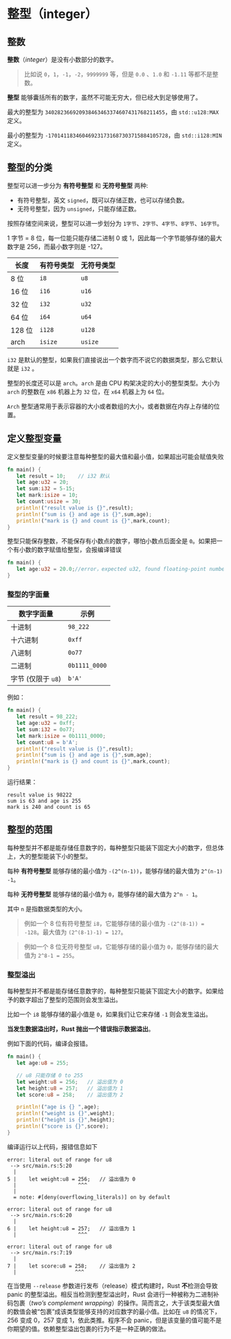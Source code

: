 # 整型（integer）

## 整数

**整数**（*integer*）是没有小数部分的数字。

> 比如说 `0`，`1`，`-1`，`-2`，`9999999` 等，但是 `0.0` 、`1.0` 和 `-1.11` 等都不是整数。

**整型** 能够囊括所有的数字，虽然不可能无穷大，但已经大到足够使用了。

最大的整型为 `340282366920938463463374607431768211455`，由 `std::u128:MAX` 定义。

最小的整型为 `-170141183460469231731687303715884105728`，由 `std::i128:MIN` 定义。

## 整型的分类

整型可以进一步分为 **有符号整型** 和 **无符号整型** 两种:

- 有符号整型，英文 `signed`，既可以存储正数，也可以存储负数。
- 无符号整型，因为 `unsigned`，只能存储正数。

按照存储空间来说，整型可以进一步划分为 `1字节`、`2字节`、`4字节`、`8字节`、`16字节`。

1 字节 = 8 位，每一位能只能存储二进制 0 或 1，因此每一个字节能够存储的最大数字是 256，而最小数字则是 -127。

| 长度   | 有符号类型 | 无符号类型 |
| ------ | ---------- | ---------- |
| 8 位   | `i8`       | `u8`       |
| 16 位  | `i16`      | `u16`      |
| 32 位  | `i32`      | `u32`      |
| 64 位  | `i64`      | `u64`      |
| 128 位 | `i128`     | `u128`     |
| arch   | `isize`    | `usize`    |

`i32` 是默认的整型，如果我们直接说出一个数字而不说它的数据类型，那么它默认就是 `i32` 。

整型的长度还可以是 `arch`。`arch` 是由 CPU 构架决定的大小的整型类型。大小为 `arch` 的整数在 `x86` 机器上为 `32` 位，在 `x64` 机器上为 `64` 位。

`Arch` 整型通常用于表示容器的大小或者数组的大小，或者数据在内存上存储的位置。

## 定义整型变量

定义整型变量的时候要注意每种整型的最大值和最小值，如果超出可能会赋值失败

```rust
fn main() {
   let result = 10;    // i32 默认
   let age:u32 = 20;
   let sum:i32 = 5-15;
   let mark:isize = 10;
   let count:usize = 30;
   println!("result value is {}",result);
   println!("sum is {} and age is {}",sum,age);
   println!("mark is {} and count is {}",mark,count);
}
```

整型只能保存整数，不能保存有小数点的数字，哪怕小数点后面全是 `0`。如果把一个有小数的数字赋值给整型，会报编译错误

```rust
fn main() {
   let age:u32 = 20.0;//error，expected u32, found floating-point number
}
```

### 整型的字面量

| 数字字面量         | 示例          |
| ------------------ | ------------- |
| 十进制             | `98_222`      |
| 十六进制           | `0xff`        |
| 八进制             | `0o77`        |
| 二进制             | `0b1111_0000` |
| 字节 (仅限于 `u8`) | `b'A'`        |

例如：

```rust
fn main() {
   let result = 98_222;
   let age:u32 = 0xff;
   let sum:i32 = 0o77;
   let mark:isize = 0b1111_0000;
   let count:u8 = b'A';
   println!("result value is {}",result);
   println!("sum is {} and age is {}",sum,age);
   println!("mark is {} and count is {}",mark,count);
}
```

运行结果：

```shell
result value is 98222
sum is 63 and age is 255
mark is 240 and count is 65
```

## 整型的范围

每种整型并不都是能存储任意数字的，每种整型只能装下固定大小的数字，但总体上，大的整型能装下小的整型。

每种 **有符号整型** 能够存储的最小值为 `-(2^(n-1))`，能够存储的最大值为 `2^(n-1) -1`。

每种 **无符号整型** 能够存储的最小值为 `0`，能够存储的最大值为 `2^n - 1`。

其中 `n` 是指数据类型的大小。

> 例如一个 8 位有符号整型 `i8`，它能够存储的最小值为 `-(2^(8-1)) = -128`。最大值为 `(2^(8-1)-1) = 127`。

> 例如一个 8 位无符号整型 `u8`，它能够存储的最小值为 `0`，能够存储的最大值为 `2^8-1 = 255`。

### 整型溢出

每种整型并不都是能存储任意数字的，每种整型只能装下固定大小的数字。如果给予的数字超出了整型的范围则会发生溢出。

比如一个 `i8` 能够存储的最小值是 `0`，如果我们让它来存储 `-1` 则会发生溢出。

**当发生数据溢出时，Rust 抛出一个错误指示数据溢出**。

例如下面的代码，编译会报错。

```rust
fn main() {
   let age:u8 = 255;

   // u8 只能存储 0 to 255 
   let weight:u8 = 256;   // 溢出值为 0
   let height:u8 = 257;   // 溢出值为 1
   let score:u8 = 258;    // 溢出值为 2

   println!("age is {} ",age);
   println!("weight is {}",weight);
   println!("height is {}",height);
   println!("score is {}",score);
}
```

编译运行以上代码，报错信息如下

```shell
error: literal out of range for u8
 --> src/main.rs:5:20
  |
5 |    let weight:u8 = 256;   // 溢出值为 0
  |                    ^^^
  |
  = note: #[deny(overflowing_literals)] on by default

error: literal out of range for u8
 --> src/main.rs:6:20
  |
6 |    let height:u8 = 257;   // 溢出值为 1
  |                    ^^^

error: literal out of range for u8
 --> src/main.rs:7:19
  |
7 |    let score:u8 = 258;    // 溢出值为 2
  |                   ^^^
```

在当使用 `--release` 参数进行发布（release）模式构建时，Rust **不**检测会导致 panic 的整型溢出。相反当检测到整型溢出时，Rust 会进行一种被称为二进制补码包裹（*two’s complement wrapping*）的操作。简而言之，大于该类型最大值的数值会被“包裹”成该类型能够支持的对应数字的最小值。比如在 `u8` 的情况下，256 变成 0，257 变成 1，依此类推。程序不会 panic，但是该变量的值可能不是你期望的值。依赖整型溢出包裹的行为不是一种正确的做法。
